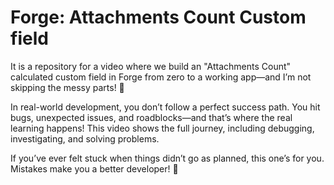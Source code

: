 # Forge: Attachments Count Custom field

It is a repository for a video where we build an "Attachments Count" calculated custom field in Forge from zero to a working app—and I’m not skipping the messy parts! 🐞

In real-world development, you don’t follow a perfect success path. You hit bugs, unexpected issues, and roadblocks—and that’s where the real learning happens! This video shows the full journey, including debugging, investigating, and solving problems.

If you’ve ever felt stuck when things didn’t go as planned, this one’s for you. Mistakes make you a better developer! 💪